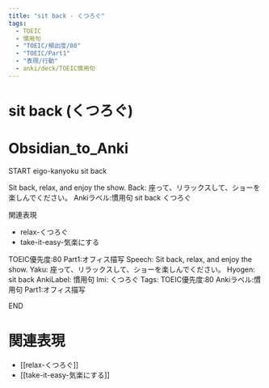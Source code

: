 ```yaml
---
title: "sit back - くつろぐ"
tags:
  - TOEIC
  - 慣用句
  - "TOEIC/頻出度/80"
  - "TOEIC/Part1"
  - "表現/行動"
  - anki/deck/TOEIC慣用句
---
```


# sit back (くつろぐ)

# Obsidian_to_Anki
START
eigo-kanyoku
sit back

Sit back, relax, and enjoy the show.
Back:
座って、リラックスして、ショーを楽しんでください。
Ankiラベル:慣用句
sit back
くつろぐ

関連表現
- relax-くつろぐ
- take-it-easy-気楽にする

TOEIC優先度:80
Part1:オフィス描写
Speech: Sit back, relax, and enjoy the show.
Yaku: 座って、リラックスして、ショーを楽しんでください。
Hyogen: sit back
AnkiLabel: 慣用句
Imi: くつろぐ
Tags: TOEIC優先度:80 Ankiラベル:慣用句 Part1:オフィス描写
<!--ID: 1751043183034-->
END

# 関連表現
- [[relax-くつろぐ]]
- [[take-it-easy-気楽にする]]
